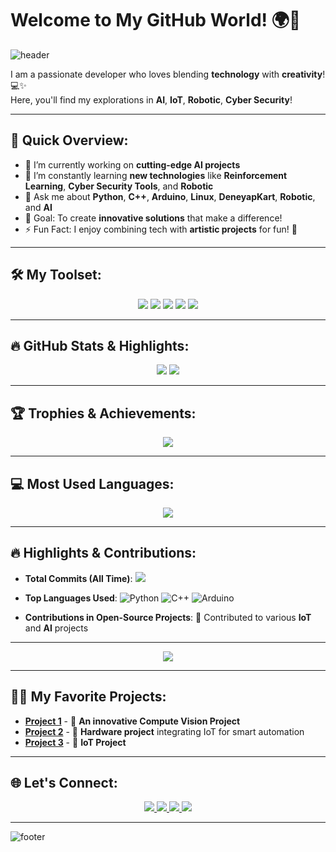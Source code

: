 # Welcome to My GitHub World! 🌍👋

![header](https://capsule-render.vercel.app/api?type=waving&color=0:FF5733,100:900C3F&height=300&section=header&text=Hello!%20I'm%20Hüseyin%20Eren!&fontSize=60&fontAlignY=40&fontColor=FFFFFF)

I am a passionate developer who loves blending **technology** with **creativity**! 💻✨  
Here, you'll find my explorations in **AI**, **IoT**, **Robotic**, **Cyber Security**!

---

## 🚀 Quick Overview:
- 🔭 I’m currently working on **cutting-edge AI projects**
- 🌱 I’m constantly learning **new technologies** like **Reinforcement Learning**, **Cyber Security Tools**, and **Robotic**
- 💬 Ask me about **Python**, **C++**, **Arduino**, **Linux**, **DeneyapKart**, **Robotic**, and **AI**
- 🎯 Goal: To create **innovative solutions** that make a difference!
- ⚡ Fun Fact: I enjoy combining tech with **artistic projects** for fun! 🎨

---

## 🛠️ My Toolset:
<p align="center">
  <img src="https://img.shields.io/badge/Code-Python-blue?style=for-the-badge&logo=python" />
  <img src="https://img.shields.io/badge/Code-C++-blue?style=for-the-badge&logo=cplusplus" />
  <img src="https://img.shields.io/badge/Tools-Arduino-green?style=for-the-badge&logo=arduino" />
  <img src="https://img.shields.io/badge/Tools-ESP8266-blue?style=for-the-badge&logo=espressif" />
  <img src="https://img.shields.io/badge/Tools-TensorFlow-orange?style=for-the-badge&logo=tensorflow" />
</p>

---

## 🔥 GitHub Stats & Highlights:
<p align="center">
  <img src="https://github-readme-stats.vercel.app/api?username=huseyinfest&show_icons=true&theme=radical&include_all_commits=true&count_private=true&hide=issues,contribs" />
  <img src="https://github-readme-streak-stats.herokuapp.com/?user=huseyinfest&theme=radical" />
</p>

---

## 🏆 Trophies & Achievements:
<p align="center">
  <img src="https://github-profile-trophy.vercel.app/?username=huseyinfest&theme=radical&no-frame=true&row=1&column=7" />
</p>

---

## 💻 Most Used Languages:
<p align="center">
  <img src="https://github-readme-stats.vercel.app/api/top-langs/?username=huseyinfest&layout=compact&theme=radical&langs_count=10" />
</p>

---

## 🔥 Highlights & Contributions:
- **Total Commits (All Time)**: 
  <img src="https://img.shields.io/badge/Total%20Commits-5000%2B-blue?style=flat-square&logo=github&logoColor=white" />
  
- **Top Languages Used**: 
  ![Python](https://img.shields.io/badge/-Python-FFD43B?style=flat-square&logo=python&logoColor=blue)
  ![C++](https://img.shields.io/badge/-C++-00599C?style=flat-square&logo=cplusplus&logoColor=white)
  ![Arduino](https://img.shields.io/badge/-Arduino-00979D?style=flat-square&logo=arduino&logoColor=white)

- **Contributions in Open-Source Projects**: 🌟 Contributed to various **IoT** and **AI** projects

---

<p align="center">
  <img src="https://github-readme-activity-graph.vercel.app/graph?username=huseyinfest&bg_color=1a1b27&color=ffffff&line=ff9933&point=f5c542&area=true&hide_border=true" />
</p>


---

## 🧑‍💻 My Favorite Projects:
- [**Project 1**](https://github.com/huseyinfest/realtimeobjectdetection-arduino-deneyapkart) - 🚀 **An innovative Compute Vision Project** 
- [**Project 2**](https://github.com/huseyinfest/akilliev) - 🔧 **Hardware project** integrating IoT for smart automation
- [**Project 3**](https://github.com/huseyinfest/deneyapkartrfidtelegram ) - 🧠 **IoT Project** 

---


## 🌐 Let's Connect:
<p align="center">
  <a href="https://linktr.ee/huseyinfest" target="_blank">
    <img src="https://img.shields.io/badge/Linktree-Connect-green?style=for-the-badge&logo=linktree" />
  </a>
  <a href="https://www.linkedin.com/in/huseyinfest" target="_blank">
    <img src="https://img.shields.io/badge/LinkedIn-Follow-blue?style=for-the-badge&logo=linkedin" />
  </a>
  <a href="https://www.instagram.com/huseyinfest" target="_blank">
    <img src="https://img.shields.io/badge/Instagram-Follow-red?style=for-the-badge&logo=instagram" />
  </a>
  <a href="https://www.youtube.com/channel/@huseyinfest" target="_blank">
    <img src="https://img.shields.io/badge/YouTube-Subscribe-red?style=for-the-badge&logo=youtube" />
  </a>
</p>

---

![footer](https://capsule-render.vercel.app/api?type=waving&color=0:900C3F,100:FF5733&height=150&section=footer)
